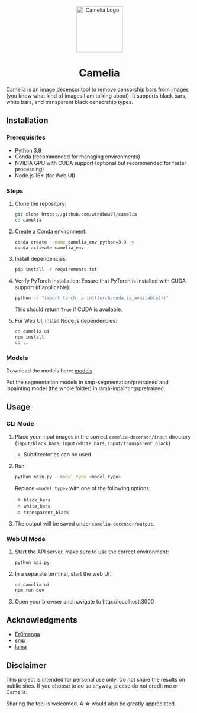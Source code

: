 <div align="center">
  <a href="https://github.com/windbow27/camelia">
    <img src="https://raw.githubusercontent.com/windbow27/camelia/refs/heads/main/camelia-ui/public/logo.png" width="125" alt="Camelia Logo">
  </a>
  
  # Camelia
</div>

Camelia is an image decensor tool to remove censorship bars from images (you know what kind of images I am talking about). It supports black bars, white bars, and transparent black censorship types.

## Installation

### Prerequisites

-   Python 3.9
-   Conda (recommended for managing environments)
-   NVIDIA GPU with CUDA support (optional but recommended for faster processing)
-   Node.js 16+ (for Web UI)

### Steps

1. Clone the repository:

    ```bash
    git clone https://github.com/windbow27/camelia
    cd camelia
    ```

2. Create a Conda environment:

    ```bash
    conda create --name camelia_env python=3.9 -y
    conda activate camelia_env
    ```

3. Install dependencies:

    ```bash
    pip install -r requirements.txt
    ```

4. Verify PyTorch installation:
   Ensure that PyTorch is installed with CUDA support (if applicable):

    ```bash
    python -c "import torch; print(torch.cuda.is_available())"
    ```

    This should return `True` if CUDA is available.

5. For Web UI, install Node.js dependencies:
    ```bash
    cd camelia-ui
    npm install
    cd ..
    ```

### Models

Download the models here: [models](https://drive.google.com/drive/folders/1AAyv6ms_694VGEtET6TFRLKZ1rx7ue11?usp=sharing)

Put the segmentation models in smp-segmentation/pretrained and inpainting model (the whole folder) in lama-inpainting/pretrained.

## Usage

### CLI Mode

1. Place your input images in the correct `camelia-decensor/input` directory (`input/black_bars`, `input/white_bars`, `input/transparent_black`)

    - Subdirectories can be used

2. Run:

    ```bash
    python main.py --model_type <model_type>
    ```

    Replace `<model_type>` with one of the following options:

    - `black_bars`
    - `white_bars`
    - `transparent_black`

3. The output will be saved under `camelia-decensor/output`.

### Web UI Mode

1. Start the API server, make sure to use the correct environment:

    ```bash
    python api.py
    ```

2. In a separate terminal, start the web UI:

    ```bash
    cd camelia-ui
    npm run dev
    ```

3. Open your browser and navigate to http://localhost:3000

## Acknowledgments

-   [Er0manga](https://github.com/Er0manga/Er0mangaDemo)
-   [smp](https://github.com/qubvel-org/segmentation_models.pytorch)
-   [lama](https://github.com/advimman/lama)

## Disclaimer

This project is intended for personal use only. Do not share the results on public sites. If you choose to do so anyway, please do not credit me or Camelia.

Sharing the tool is welcomed. A ☆ would also be greatly appreciated.
